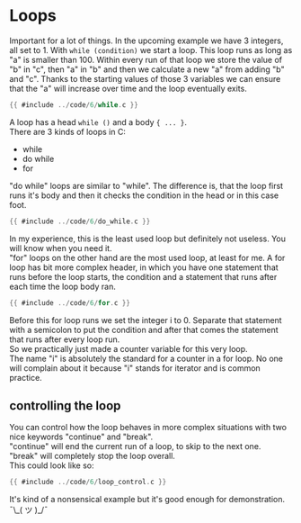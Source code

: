 # Loops

Important for a lot of things. In the upcoming example we have 3 integers, all
set to 1. With `while (condition)` we start a loop. This loop runs as long as
"a" is smaller than 100. Within every run of that loop we store the value of "b"
in "c", then "a" in "b" and then we calculate a new "a" from adding "b" and "c".
Thanks to the starting values of those 3 variables we can ensure that the "a"
will increase over time and the loop eventually exits.  

```c
{{ #include ../code/6/while.c }}
```

A loop has a head `while ()` and a body `{ ... }`.  
There are 3 kinds of loops in C:  

- while
- do while
- for

"do while" loops are similar to "while". The difference is, that the loop first
runs it's body and then it checks the condition in the head or in this case
foot.  

```c
{{ #include ../code/6/do_while.c }}
```

In my experience, this is the least used loop but definitely not useless. You
will know when you need it.  
"for" loops on the other hand are the most used loop, at least for me. A for
loop has bit more complex header, in which you have one statement that runs
before the loop starts, the condition and a statement that runs after each time
the loop body ran.  

```c
{{ #include ../code/6/for.c }}
```

Before this for loop runs we set the integer i to 0. Separate that statement
with a semicolon to put the condition and after that comes the statement that
runs after every loop run.  
So we practically just made a counter variable for this very loop.  
The name "i" is absolutely the standard for a counter in a for loop. No one will
complain about it because "i" stands for iterator and is common practice.  

## controlling the loop

You can control how the loop behaves in more complex situations with two nice
keywords "continue" and "break".  
"continue" will end the current run of a loop, to skip to the next one.  
"break" will completely stop the loop overall.  
This could look like so:  

```c
{{ #include ../code/6/loop_control.c }}
```

It's kind of a nonsensical example but it's good enough for demonstration.  
¯\\\_( ツ )\_/¯
